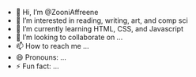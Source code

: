- 👋 Hi, I’m @ZooniAffreene
- 👀 I’m interested in reading, writing, art, and comp sci
- 🌱 I’m currently learning HTML, CSS, and Javascript
- 💞️ I’m looking to collaborate on ...
- 📫 How to reach me ...
- 😄 Pronouns: ...
- ⚡ Fun fact: ...

<!---
ZooniAffreene/ZooniAffreene is a ✨ special ✨ repository because its `README.md` (this file) appears on your GitHub profile.
You can click the Preview link to take a look at your changes.
--->
